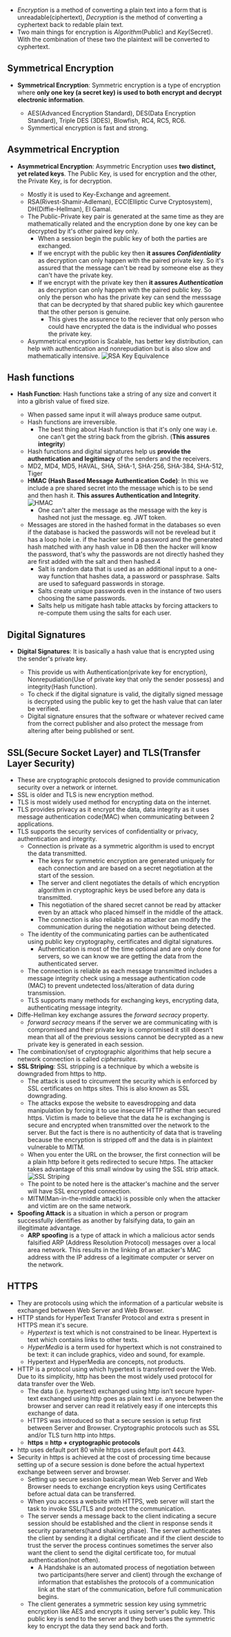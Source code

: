 - _Encryption_ is a method of converting a plain text into a form that is unreadable(ciphertext), _Decryption_ is the method of converting a cyphertext back to redable plain text.
- Two main things for encryption is _Algorithm_(Public) and _Key_(Secret). With the combination of these two the plaintext will be converted to cyphertext.

## Symmetrical Encryption

- **Symmetrical Encryption**: Symmetric encryption is a type of encryption where **only one key (a secret key) is used to both encrypt and decrypt electronic information**.

  - AES(Advanced Encryption Standard), DES(Data Encryption Standard), Triple DES (3DES), Blowfish, RC4, RC5, RC6.
  - Symmertical encryption is fast and strong.

## Asymmetrical Encryption

- **Asymmetrical Encryption**: Asymmetric Encryption uses **two distinct, yet related keys**. The Public Key, is used for encryption and the other, the Private Key, is for decryption.

  - Mostly it is used to Key-Exchange and agreement.
  - RSA(Rivest-Shamir-Adleman), ECC(Elliptic Curve Cryptosystem), DH(Diffie-Hellman), El Gamal.
  - The Public-Private key pair is generated at the same time as they are mathematically related and the encryption done by one key can be decrypted by it's other paired key only.
    - When a session begin the public key of both the parties are exchanged.
    - If we encrypt with the public key then **it assures _Confidentiality_** as decryption can only happen with the paired private key. So it's assured that the message can't be read by someone else as they can't have the private key.
    - If we encrypt with the private key then **it assures _Authentication_** as decryption can only happen with the paired public key. So only the person who has the private key can send the messsage that can be decrypted by that shared public key which gaurentee that the other person is genuine.
      - This gives the assurence to the reciever that only person who could have encrypted the data is the individual who posses the private key.
  - Asymmetrical encryption is Scalable, has better key distribution, can help with authentication and nonrepudiation but is also slow and mathematically intensive.
    ![RSA Key Equivalence](../images/rsa-key-equivalence.png "RSA Key Equivalence")

## Hash functions

- **Hash Function**: Hash functions take a string of any size and convert it into a gibrish value of fixed size.

  - When passed same input it will always produce same output.
  - Hash functions are irreversible.
    - The best thing about Hash function is that it's only one way i.e. one can't get the string back from the gibrish. (**This assures integrity**)
  - Hash functions and digital signatures help us **provide the authentication and legitimacy** of the senders and the receivers.
  - MD2, MD4, MD5, HAVAL, SHA, SHA-1, SHA-256, SHA-384, SHA-512, Tiger
  - **HMAC (Hash Based Message Authentication Code)**: In this we include a pre shared secret into the message which is to be send and then hash it. **This assures Authentication and Integrity**.
    ![HMAC](../images/hmac.png "HMAC")
    - One can't alter the message as the message with the key is hashed not just the message. eg. JWT token.
  - Messages are stored in the hashed format in the databases so even if the database is hacked the passwords will not be revelead but it has a loop hole i.e. if the hacker send a password and the generated hash matched with any hash value in DB then the hacker will know the password, that's why the passwords are not directly hashed they are first added with the salt and then hashed.4
    - Salt is random data that is used as an additional input to a one-way function that hashes data, a password or passphrase. Salts are used to safeguard passwords in storage.
    - Salts create unique passwords even in the instance of two users choosing the same passwords.
    - Salts help us mitigate hash table attacks by forcing attackers to re-compute them using the salts for each user.

## Digital Signatures

- **Digital Signatures**: It is basically a hash value that is encrypted using the sender's private key.

  - This provide us with Authentication(private key for encryption), Nonrepudiation(Use of private key that only the sender possess) and integrity(Hash function).
  - To check if the digital signature is valid, the digitally signed message is decrypted using the public key to get the hash value that can later be verified.
  - Digital signature ensures that the software or whatever recived came from the correct publisher and also protect the message from altering after being published or sent.

## SSL(Secure Socket Layer) and TLS(Transfer Layer Security)

- These are cryptographic protocols designed to provide communication security over a network or internet.
- SSL is older and TLS is new encryption method.
- TLS is most widely used method for encrypting data on the internet.
- TLS provides privacy as it encrypt the data, data integrity as it uses message authentication code(MAC) when communicating between 2 applications.
- TLS supports the security services of confidentiality or privacy, authentication and integrity.
  - Connection is private as a symmetric algorithm is used to encrypt the data transmitted.
    - The keys for symmetric encryption are generated uniquely for each connection and are based on a secret negotiation at the start of the session.
    - The server and client negotiates the details of which encryption algorithm in cryptographic keys be used before any data is transmitted.
    - This negotiation of the shared secret cannot be read by attacker even by an attack who placed himself in the middle of the attack.
    - The connection is also reliable as no attacker can modify the communication during the negotiation without being detected.
  - The identity of the communicating parties can be authenticated using public key cryptography, certificates and digital signatures.
    - Authentication is most of the time optional and are only done for servers, so we can know we are getting the data from the authenticated server.
  - The connection is reliable as each message transmitted includes a message integrity check using a message authentication code (MAC) to prevent undetected loss/alteration of data during transmission.
  - TLS supports many methods for exchanging keys, encrypting data, authenticating message integrity.
- Diffe-Hellman key exchange assures the _forward secracy_ property.
  - _forward secracy_ means if the server we are communicating with is compromised and their private key is compromised it still doesn't mean that all of the previous sessions cannot be decrypted as a new private key is generated in each session.
- The combination/set of cryptographic algorithims that help secure a network connection is called _ciphersuites_.
- **SSL Striping**: SSL stripping is a technique by which a website is downgraded from https to http.
  - The attack is used to circumvent the security which is enforced by SSL certificates on https sites. This is also known as SSL downgrading.
  - The attacks expose the website to eavesdropping and data manipulation by forcing it to use insecure HTTP rather than secured https. Victim is made to believe that the data he is exchanging is secure and encrypted when transmitted over the network to the server. But the fact is there is no authenticity of data that is traveling because the encryption is stripped off and the data is in plaintext vulnerable to MITM.
  - When you enter the URL on the browser, the first connection will be a plain http before it gets redirected to secure https. The attacker takes advantage of this small window by using the SSL strip attack.
    ![SSL Striping](../images/ssl-striping.png "SSL Striping")
  - The point to be noted here is the attacker's machine and the server will have SSL encrypted connection.
  - MITM(Man-in-the-middle attack) is possible only when the attacker and victim are on the same network.
- **Spoofing Attack** is a situation in which a person or program successfully identifies as another by falsifying data, to gain an illegitimate advantage.
  - **ARP spoofing** is a type of attack in which a malicious actor sends falsified ARP (Address Resolution Protocol) messages over a local area network. This results in the linking of an attacker's MAC address with the IP address of a legitimate computer or server on the network.

## HTTPS

- They are protocols using which the information of a particular website is exchanged between Web Server and Web Browser.
- HTTP stands for HyperText Transfer Protocol and extra s present in HTTPS mean it's secure.
  - _Hypertext_ is text which is not constrained to be linear. Hypertext is text which contains links to other texts.
  - _HyperMedia_ is a term used for hypertext which is not constrained to be text: it can include graphics, video and sound, for example.
  - Hypertext and HyperMedia are concepts, not products.
- HTTP is a protocol using which hypertext is transferred over the Web. Due to its simplicity, http has been the most widely used protocol for data transfer over the Web.
  - The data (i.e. hypertext) exchanged using http isn’t secure hyper-text exchanged using http goes as plain text i.e. anyone between the browser and server can read it relatively easy if one intercepts this exchange of data.
  - HTTPS was introduced so that a secure session is setup first between Server and Browser. Cryptographic protocols such as SSL and/or TLS turn http into https.
  - **https = http + cryptographic protocols**
- http uses default port 80 while https uses default port 443.
- Security in https is achieved at the cost of processing time because setting up of a secure session is done before the actual hypertext exchange between server and browser.
  - Setting up secure session basically mean Web Server and Web Browser needs to exchange encryption keys using Certificates before actual data can be transferred.
  - When you access a website with HTTPS, web server will start the task to invoke SSL/TLS and protect the communication.
  - The server sends a message back to the client indicating a secure session should be established and the client in response sends it security parameters(hand shaking phase). The server authenticates the client by sending it a digital certificate and if the client descide to trust the server the process continues sometimes the server also want the client to send the digital certificate too, for mutual authentication(not often).
    - A Handshake is an automated process of negotiation between two participants(here server and client) through the exchange of information that establishes the protocols of a communication link at the start of the communication, before full communication begins.
  - The client generates a symmetric session key using symmetric encryption like AES and encrypts it using server's public key. This public key is send to the server and they both uses the symmetric key to encrypt the data they send back and forth.
